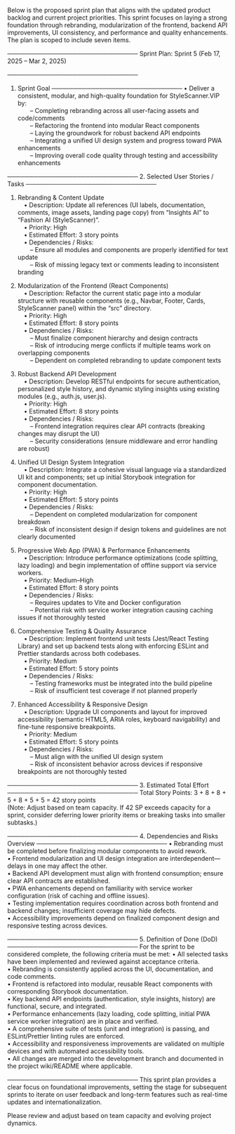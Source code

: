 Below is the proposed sprint plan that aligns with the updated product backlog and current project
priorities. This sprint focuses on laying a strong foundation through rebranding, modularization of
the frontend, backend API improvements, UI consistency, and performance and quality enhancements.
The plan is scoped to include seven items.

────────────────────────────── Sprint Plan: Sprint 5 (Feb 17, 2025 – Mar 2, 2025)

──────────────────────────────

1. Sprint Goal ────────────────────────────── • Deliver a consistent, modular, and high-quality
   foundation for StyleScanner.VIP by:  
     – Completing rebranding across all user-facing assets and code/comments  
     – Refactoring the frontend into modular React components  
     – Laying the groundwork for robust backend API endpoints  
     – Integrating a unified UI design system and progress toward PWA enhancements  
     – Improving overall code quality through testing and accessibility enhancements

────────────────────────────── 2. Selected User Stories / Tasks ──────────────────────────────

1. Rebranding & Content Update  
    • Description: Update all references (UI labels, documentation, comments, image assets, landing
   page copy) from “Insights AI” to “Fashion AI (StyleScanner)”.  
    • Priority: High  
    • Estimated Effort: 3 story points  
    • Dependencies / Risks:  
     – Ensure all modules and components are properly identified for text update  
     – Risk of missing legacy text or comments leading to inconsistent branding

2. Modularization of the Frontend (React Components)  
    • Description: Refactor the current static page into a modular structure with reusable
   components (e.g., Navbar, Footer, Cards, StyleScanner panel) within the “src” directory.  
    • Priority: High  
    • Estimated Effort: 8 story points  
    • Dependencies / Risks:  
     – Must finalize component hierarchy and design contracts  
     – Risk of introducing merge conflicts if multiple teams work on overlapping components  
     – Dependent on completed rebranding to update component texts

3. Robust Backend API Development  
    • Description: Develop RESTful endpoints for secure authentication, personalized style history,
   and dynamic styling insights using existing modules (e.g., auth.js, user.js).  
    • Priority: High  
    • Estimated Effort: 8 story points  
    • Dependencies / Risks:  
     – Frontend integration requires clear API contracts (breaking changes may disrupt the UI)  
     – Security considerations (ensure middleware and error handling are robust)

4. Unified UI Design System Integration  
    • Description: Integrate a cohesive visual language via a standardized UI kit and components;
   set up initial Storybook integration for component documentation.  
    • Priority: High  
    • Estimated Effort: 5 story points  
    • Dependencies / Risks:  
     – Dependent on completed modularization for component breakdown  
     – Risk of inconsistent design if design tokens and guidelines are not clearly documented

5. Progressive Web App (PWA) & Performance Enhancements  
    • Description: Introduce performance optimizations (code splitting, lazy loading) and begin
   implementation of offline support via service workers.  
    • Priority: Medium–High  
    • Estimated Effort: 8 story points  
    • Dependencies / Risks:  
     – Requires updates to Vite and Docker configuration  
     – Potential risk with service worker integration causing caching issues if not thoroughly
   tested

6. Comprehensive Testing & Quality Assurance  
    • Description: Implement frontend unit tests (Jest/React Testing Library) and set up backend
   tests along with enforcing ESLint and Prettier standards across both codebases.  
    • Priority: Medium  
    • Estimated Effort: 5 story points  
    • Dependencies / Risks:  
     – Testing frameworks must be integrated into the build pipeline  
     – Risk of insufficient test coverage if not planned properly

7. Enhanced Accessibility & Responsive Design  
    • Description: Upgrade UI components and layout for improved accessibility (semantic HTML5, ARIA
   roles, keyboard navigability) and fine-tune responsive breakpoints.  
    • Priority: Medium  
    • Estimated Effort: 5 story points  
    • Dependencies / Risks:  
     – Must align with the unified UI design system  
     – Risk of inconsistent behavior across devices if responsive breakpoints are not thoroughly
   tested

────────────────────────────── 3. Estimated Total Effort ────────────────────────────── Total Story
Points: 3 + 8 + 8 + 5 + 8 + 5 + 5 = 42 story points  
(Note: Adjust based on team capacity. If 42 SP exceeds capacity for a sprint, consider deferring
lower priority items or breaking tasks into smaller subtasks.)

────────────────────────────── 4. Dependencies and Risks Overview ────────────────────────────── •
Rebranding must be completed before finalizing modular components to avoid rework.  
• Frontend modularization and UI design integration are interdependent—delays in one may affect the
other.  
• Backend API development must align with frontend consumption; ensure clear API contracts are
established.  
• PWA enhancements depend on familiarity with service worker configuration (risk of caching and
offline issues).  
• Testing implementation requires coordination across both frontend and backend changes;
insufficient coverage may hide defects.  
• Accessibility improvements depend on finalized component design and responsive testing across
devices.

────────────────────────────── 5. Definition of Done (DoD) ────────────────────────────── For the
sprint to be considered complete, the following criteria must be met: • All selected tasks have been
implemented and reviewed against acceptance criteria.  
• Rebranding is consistently applied across the UI, documentation, and code comments.  
• Frontend is refactored into modular, reusable React components with corresponding Storybook
documentation.  
• Key backend API endpoints (authentication, style insights, history) are functional, secure, and
integrated.  
• Performance enhancements (lazy loading, code splitting, initial PWA service worker integration)
are in place and verified.  
• A comprehensive suite of tests (unit and integration) is passing, and ESLint/Prettier linting
rules are enforced.  
• Accessibility and responsiveness improvements are validated on multiple devices and with automated
accessibility tools.  
• All changes are merged into the development branch and documented in the project wiki/README where
applicable.

────────────────────────────── This sprint plan provides a clear focus on foundational improvements,
setting the stage for subsequent sprints to iterate on user feedback and long-term features such as
real-time updates and internationalization.

Please review and adjust based on team capacity and evolving project dynamics.
